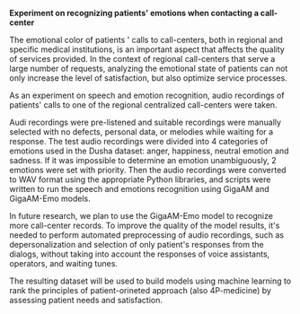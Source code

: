 **Experiment on recognizing patients' emotions when contacting a call-center**

The emotional color of patients ' calls to call-centers, both in regional and specific medical institutions, is an important aspect that affects the quality of services provided. In the context of regional call-centers that serve a large number of requests, analyzing the emotional state of patients can not only increase the level of satisfaction, but also optimize service processes. 

As an experiment on speech and emotion recognition, audio recordings of patients' calls to one of the regional centralized call-centers were taken.

Audi recordings were pre-listened and suitable recordings were manually selected with no defects, personal data, or melodies while waiting for a response. The test audio recordings were divided into 4 categories of emotions used in the Dusha dataset: anger, happiness, neutral emotion and sadness. If it was impossible to determine an emotion unambiguously, 2 emotions were set with priority. Then the audio recordings were converted to WAV format using the appropriate Python libraries, and scripts were written to run the speech and emotions recognition using GigaAM and GigaAM-Emo models.

In future research, we plan to use the GigaAM-Emo model to recognize more call-center records. To improve the quality of the model results, it's needed to perform automated preprocessing of audio recordings, such as depersonalization and selection of only patient's responses from the dialogs, without taking into account the responses of voice assistants, operators, and waiting tunes.

The resulting dataset will be used to build models using machine learning to rank the principles of patient-orineted approach (also 4P-medicine) by assessing patient needs and satisfaction.


